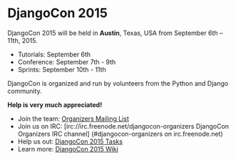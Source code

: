 DjangoCon 2015
==============

DjangoCon 2015 will be held in **Austin**, Texas, USA from September 6th – 11th, 2015.

- Tutorials: September 6th
- Conference: September 7th - 9th
- Sprints: September 10th - 11th

DjangoCon is organized and run by volunteers from the Python and Django community.

**Help is very much appreciated!**

- Join the team: [Organizers Mailing List](https://groups.google.com/forum/#!forum/djangocon-organizers)
- Join us on IRC: [irc://irc.freenode.net/djangocon-organizers DjangoCon Organizers IRC channel] (#djangocon-organizers on irc.freenode.net)
- Help us out: [DjangoCon 2015 Tasks](https://github.com/djangocon/djangocon-us-docs/issues)
- Learn more: [DjangoCon 2015 Wiki](https://github.com/djangocon/djangocon-us-docs/wiki)
